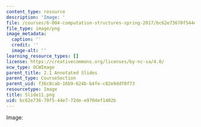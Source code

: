 ```yaml
---
content_type: resource
description: 'Image: '
file: /courses/6-004-computation-structures-spring-2017/bc62e73670f544e772dee970def1402b_Slide11.png
file_type: image/png
image_metadata:
  caption: ''
  credit: ''
  image-alt: ''
learning_resource_types: []
license: https://creativecommons.org/licenses/by-nc-sa/4.0/
ocw_type: OCWImage
parent_title: 2.1 Annotated Slides
parent_type: CourseSection
parent_uid: f36c8cab-16b9-624b-b4fe-c82e9ddf0f73
resourcetype: Image
title: Slide11.png
uid: bc62e736-70f5-44e7-72de-e970def1402b
---
```

Image: 